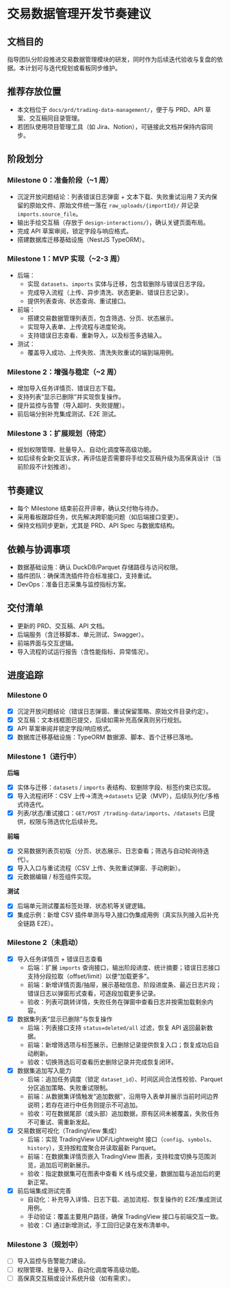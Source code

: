 # 交易数据管理开发节奏建议

## 文档目的
指导团队分阶段推进交易数据管理模块的研发，同时作为后续迭代验收与复盘的依据。本计划可与迭代规划或看板同步维护。

## 推荐存放位置
- 本文档位于 `docs/prd/trading-data-management/`，便于与 PRD、API 草案、交互稿同目录管理。
- 若团队使用项目管理工具（如 Jira、Notion），可链接此文档并保持内容同步。

## 阶段划分

### Milestone 0：准备阶段（~1 周）
- 沉淀开放问题结论：列表错误日志弹窗 + 文本下载、失败重试沿用 7 天内保留的原始文件、原始文件统一落在 `raw_uploads/{importId}/` 并记录 `imports.source_file`。
- 输出手绘交互稿（存放于 `design-interactions/`），确认关键页面布局。
- 完成 API 草案审阅，锁定字段与响应格式。
- 搭建数据库迁移基础设施（NestJS TypeORM）。

### Milestone 1：MVP 实现（~2-3 周）
- 后端：
  - 实现 `datasets`、`imports` 实体与迁移，包含软删除与错误日志字段。
  - 完成导入流程（上传、异步清洗、状态更新、错误日志记录）。
  - 提供列表查询、状态查询、重试接口。
- 前端：
  - 搭建交易数据管理列表页，包含筛选、分页、状态展示。
  - 实现导入表单、上传流程与进度轮询。
  - 支持错误日志查看、重新导入，以及标签多选输入。
- 测试：
  - 覆盖导入成功、上传失败、清洗失败重试的端到端用例。

### Milestone 2：增强与稳定（~2 周）
- 增加导入任务详情页、错误日志下载。
- 支持列表“显示已删除”并实现恢复操作。
- 提升监控与告警（导入超时、失败提醒）。
- 前后端分别补充集成测试、E2E 测试。

### Milestone 3：扩展规划（待定）
- 规划权限管理、批量导入、自动化调度等高级功能。
- 如后续有全新交互诉求，再评估是否需要将手绘交互稿升级为高保真设计（当前阶段不计划推进）。

## 节奏建议
- 每个 Milestone 结束前召开评审，确认交付物与待办。
- 采用看板跟踪任务，优先解决跨职能问题（如后端接口变更）。
- 保持文档同步更新，尤其是 PRD、API Spec 与数据库结构。

## 依赖与协调事项
- 数据基础设施：确认 DuckDB/Parquet 存储路径与访问权限。
- 插件团队：确保清洗插件符合标准接口，支持重试。
- DevOps：准备日志采集与监控指标方案。

## 交付清单
- 更新的 PRD、交互稿、API 文档。
- 后端服务（含迁移脚本、单元测试、Swagger）。
- 前端界面与交互逻辑。
- 导入流程的试运行报告（含性能指标、异常情况）。

## 进度追踪

### Milestone 0
- [x] 沉淀开放问题结论（错误日志弹窗、重试保留策略、原始文件目录约定）。
- [x] 交互稿：文本线框图已提交，后续如需补充高保真则另行规划。
- [x] API 草案审阅并锁定字段/响应格式。
- [x] 数据库迁移基础设施：TypeORM 数据源、脚本、首个迁移已落地。

### Milestone 1（进行中）
**后端**
- [x] 实体与迁移：`datasets` / `imports` 表结构、软删除字段、标签约束已实现。
- [x] 导入流程闭环：CSV 上传→清洗→`datasets` 记录（MVP），后续队列化/多格式待迭代。
- [x] 列表/状态/重试接口：`GET/POST /trading-data/imports`、`/datasets` 已提供，权限与筛选优化后续补充。

**前端**
- [x] 交易数据列表页初版（分页、状态展示、日志查看；筛选与自动轮询待迭代）。
- [x] 导入入口与重试流程（CSV 上传、失败重试弹窗、手动刷新）。
- [x] 元数据编辑 / 标签组件实现。

**测试**
- [x] 后端单元测试覆盖标签处理、状态机等关键逻辑。
- [x] 集成示例：新增 CSV 插件单测与导入接口伪集成用例（真实队列接入后补充全链路 E2E）。

### Milestone 2（未启动）
- [x] 导入任务详情页 + 错误日志查看  
  - 后端：扩展 `imports` 查询接口，输出阶段进度、统计摘要；错误日志接口支持分段拉取（offset/limit）以便“加载更多”。  
  - 前端：新增详情页面/抽屉，展示基础信息、阶段进度条、最近日志片段；错误日志以弹窗形式查看，可逐段加载更多记录。  
  - 验收：列表可跳转详情，失败任务在弹窗中查看日志并按需加载剩余内容。
- [x] 数据集列表“显示已删除”与恢复操作  
  - 后端：列表接口支持 `status=deleted/all` 过滤，恢复 API 返回最新数据。  
  - 前端：新增筛选项与标签展示，已删除记录提供恢复入口；恢复成功后自动刷新。  
  - 验收：切换筛选后可查看历史删除记录并完成恢复闭环。
- [x] 数据集追加写入能力  
  - 后端：追加任务调度（锁定 `dataset_id`）、时间区间合法性校验、Parquet 分区追加策略、失败重试限制。  
  - 前端：从数据集详情触发“追加数据”，沿用导入表单并展示当前时间边界说明；若存在进行中任务则提示不可追加。  
  - 验收：可在数据尾部（或头部）追加数据，原有区间未被覆盖，失败任务不可重试、需重新发起。
- [x] 交易数据可视化（TradingView 集成）  
  - 后端：实现 TradingView UDF/Lightweight 接口（`config`、`symbols`、`history`），支持按粒度聚合并读取最新 Parquet。  
  - 前端：在数据集详情页嵌入 TradingView 图表，支持粒度切换与范围浏览，追加后可刷新展示。  
  - 验收：指定数据集可在图表中查看 K 线与成交量，数据加载与追加后的更新正常。
- [x] 前后端集成测试完善  
  - 自动化：补充导入详情、日志下载、追加流程、恢复操作的 E2E/集成测试用例。  
  - 手动验证：覆盖主要用户路径，确保 TradingView 接口与前端交互一致。  
  - 验收：CI 通过新增测试，手工回归记录在发布清单中。

### Milestone 3（规划中）
- [ ] 导入监控与告警能力建设。
- [ ] 权限管理、批量导入、自动化调度等高级功能。
- [ ] 高保真交互稿或设计系统升级（如有需求）。
